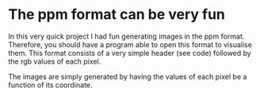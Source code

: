 # The ppm format can be very fun

In this very quick project I had fun generating images in the ppm format. Therefore, you should have a program able to open this format to visualise them. This format consists of a very simple header (see code) followed by the rgb values of each pixel.
 
The images are simply generated by having the values of each pixel be a function of its coordinate.